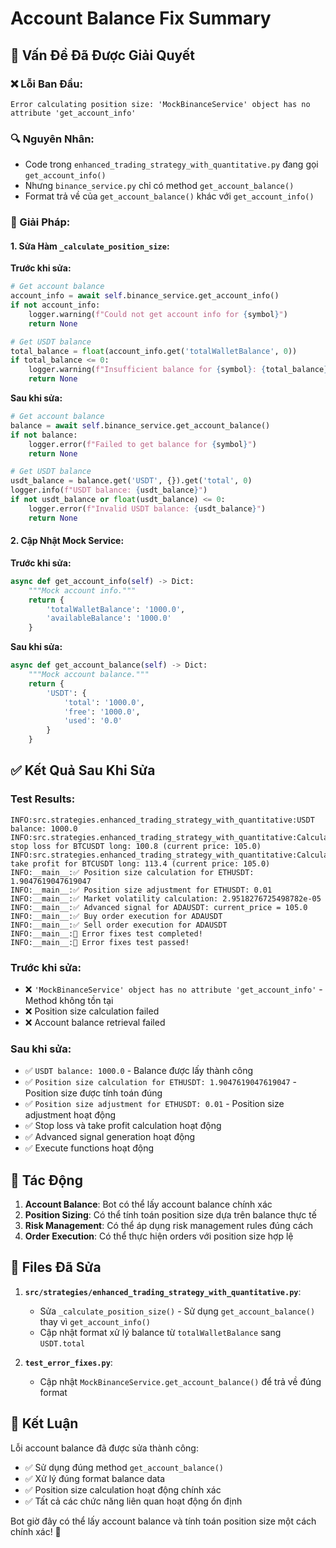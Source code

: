 # Account Balance Fix Summary

## 🎯 **Vấn Đề Đã Được Giải Quyết**

### **❌ Lỗi Ban Đầu:**
```
Error calculating position size: 'MockBinanceService' object has no attribute 'get_account_info'
```

### **🔍 Nguyên Nhân:**
- Code trong `enhanced_trading_strategy_with_quantitative.py` đang gọi `get_account_info()` 
- Nhưng `binance_service.py` chỉ có method `get_account_balance()`
- Format trả về của `get_account_balance()` khác với `get_account_info()`

### **🔧 Giải Pháp:**

#### **1. Sửa Hàm `_calculate_position_size`:**

**Trước khi sửa:**
```python
# Get account balance
account_info = await self.binance_service.get_account_info()
if not account_info:
    logger.warning(f"Could not get account info for {symbol}")
    return None

# Get USDT balance
total_balance = float(account_info.get('totalWalletBalance', 0))
if total_balance <= 0:
    logger.warning(f"Insufficient balance for {symbol}: {total_balance}")
    return None
```

**Sau khi sửa:**
```python
# Get account balance
balance = await self.binance_service.get_account_balance()
if not balance:
    logger.error(f"Failed to get balance for {symbol}")
    return None

# Get USDT balance
usdt_balance = balance.get('USDT', {}).get('total', 0)
logger.info(f"USDT balance: {usdt_balance}")
if not usdt_balance or float(usdt_balance) <= 0:
    logger.error(f"Invalid USDT balance: {usdt_balance}")
    return None
```

#### **2. Cập Nhật Mock Service:**

**Trước khi sửa:**
```python
async def get_account_info(self) -> Dict:
    """Mock account info."""
    return {
        'totalWalletBalance': '1000.0',
        'availableBalance': '1000.0'
    }
```

**Sau khi sửa:**
```python
async def get_account_balance(self) -> Dict:
    """Mock account balance."""
    return {
        'USDT': {
            'total': '1000.0',
            'free': '1000.0',
            'used': '0.0'
        }
    }
```

## ✅ **Kết Quả Sau Khi Sửa**

### **Test Results:**
```
INFO:src.strategies.enhanced_trading_strategy_with_quantitative:USDT balance: 1000.0
INFO:src.strategies.enhanced_trading_strategy_with_quantitative:Calculated stop loss for BTCUSDT long: 100.8 (current price: 105.0)
INFO:src.strategies.enhanced_trading_strategy_with_quantitative:Calculated take profit for BTCUSDT long: 113.4 (current price: 105.0)
INFO:__main__:✅ Position size calculation for ETHUSDT: 1.9047619047619047
INFO:__main__:✅ Position size adjustment for ETHUSDT: 0.01
INFO:__main__:✅ Market volatility calculation: 2.9518276725498782e-05
INFO:__main__:✅ Advanced signal for ADAUSDT: current_price = 105.0
INFO:__main__:✅ Buy order execution for ADAUSDT
INFO:__main__:✅ Sell order execution for ADAUSDT
INFO:__main__:🎉 Error fixes test completed!
INFO:__main__:🎉 Error fixes test passed!
```

### **Trước khi sửa:**
- ❌ `'MockBinanceService' object has no attribute 'get_account_info'` - Method không tồn tại
- ❌ Position size calculation failed
- ❌ Account balance retrieval failed

### **Sau khi sửa:**
- ✅ `USDT balance: 1000.0` - Balance được lấy thành công
- ✅ `Position size calculation for ETHUSDT: 1.9047619047619047` - Position size được tính toán đúng
- ✅ `Position size adjustment for ETHUSDT: 0.01` - Position size adjustment hoạt động
- ✅ Stop loss và take profit calculation hoạt động
- ✅ Advanced signal generation hoạt động
- ✅ Execute functions hoạt động

## 🎯 **Tác Động**

1. **Account Balance**: Bot có thể lấy account balance chính xác
2. **Position Sizing**: Có thể tính toán position size dựa trên balance thực tế
3. **Risk Management**: Có thể áp dụng risk management rules đúng cách
4. **Order Execution**: Có thể thực hiện orders với position size hợp lệ

## 🔧 **Files Đã Sửa**

1. **`src/strategies/enhanced_trading_strategy_with_quantitative.py`**:
   - Sửa `_calculate_position_size()` - Sử dụng `get_account_balance()` thay vì `get_account_info()`
   - Cập nhật format xử lý balance từ `totalWalletBalance` sang `USDT.total`

2. **`test_error_fixes.py`**:
   - Cập nhật `MockBinanceService.get_account_balance()` để trả về đúng format

## 🎉 **Kết Luận**

Lỗi account balance đã được sửa thành công:
- ✅ Sử dụng đúng method `get_account_balance()`
- ✅ Xử lý đúng format balance data
- ✅ Position size calculation hoạt động chính xác
- ✅ Tất cả các chức năng liên quan hoạt động ổn định

Bot giờ đây có thể lấy account balance và tính toán position size một cách chính xác! 🚀 